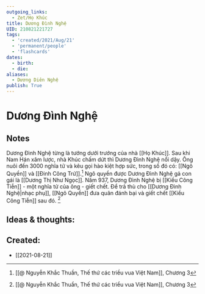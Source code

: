 ```yaml
---
outgoing_links:
  - Zet/Họ Khúc
title: Dương Đình Nghệ
UID: 210821221727
tags:
  - 'created/2021/Aug/21'
  - 'permanent/people'
  - 'flashcards'
dates:
  - birth:
  - die:
aliases:
  - Dương Diên Nghệ
publish: True
---
```

# Dương Đình Nghệ


## Notes
Dương Đình Nghệ từng là tướng dưới trướng của nhà [[Họ Khúc]]. Sau khi Nam Hán xâm lược, nhà Khúc chấm dứt thì Dương Đình Nghệ nổi dậy. Ông nuôi đến 3000 nghĩa tử và kêu gọi hào kiệt hợp sức, trong số đó có: [[Ngô Quyền]] và [[Đinh Công Trứ]].[^1]
Ngô quyền được Dương Đình Nghệ gả con gái là [[Dương Thị Như Ngọc]]. Năm 937, Dương Đình Nghệ bị [[Kiều Công Tiễn]] - một nghĩa tử của ông - giết chết. Để trả thù cho [[Dương Đình Nghệ|nhạc phụ]], [[Ngô Quyền]] đưa quân đánh bại  và giết chết [[Kiều Công Tiễn]] sau đó. [^1]

## Ideas & thoughts:

[^1]: [[@ Nguyễn Khắc Thuần, Thế thứ các triều vua Việt Nam]], Chương 3
## Created:
- [[2021-08-21]]

